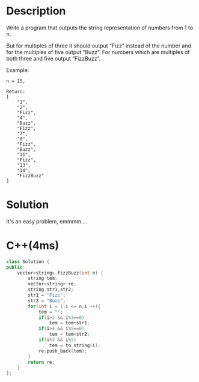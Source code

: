 # Description
Write a program that outputs the string representation of numbers from 1 to n.

But for multiples of three it should output “Fizz” instead of the number and for the multiples of five output “Buzz”. For numbers which are multiples of both three and five output “FizzBuzz”.

Example:
```
n = 15,

Return:
[
    "1",
    "2",
    "Fizz",
    "4",
    "Buzz",
    "Fizz",
    "7",
    "8",
    "Fizz",
    "Buzz",
    "11",
    "Fizz",
    "13",
    "14",
    "FizzBuzz"
]
```
# Solution
It's an easy problem, emmmm....
# C++(4ms)
```cpp
class Solution {
public:
    vector<string> fizzBuzz(int n) {
        string tem;
        vector<string> re;
        string str1,str2;
        str1 = "Fizz";
        str2 = "Buzz";
        for(int i = 1;i <= n;i ++){
            tem = "";
            if(i>2 && i%3==0)
                tem = tem+str1;
            if(i>4 && i%5==0)
                tem = tem+str2;
            if(i%3 && i%5)
                tem = to_string(i);
            re.push_back(tem);
        }
        return re;
    }
};
```
